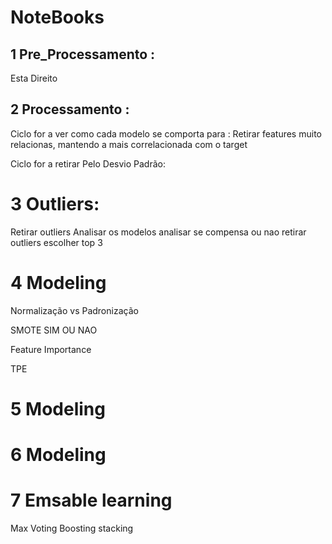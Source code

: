 # NoteBooks 

## 1 Pre_Processamento : 
Esta Direito 

## 2 Processamento :

Ciclo for a ver como cada modelo se comporta para : 
    Retirar features muito relacionas, mantendo a mais correlacionada com o target

Ciclo for a retirar Pelo Desvio Padrão: 

# 3 Outliers: 

Retirar outliers
Analisar os modelos 
analisar se compensa ou nao retirar outliers 
escolher top 3 

# 4 Modeling 

Normalização vs Padronização 

SMOTE SIM OU NAO 

Feature Importance 

TPE 

# 5 Modeling

# 6 Modeling 

# 7 Emsable learning 

Max Voting 
Boosting 
stacking 
